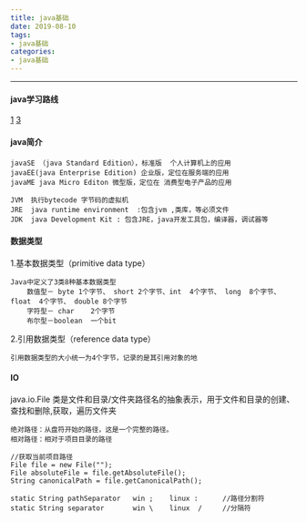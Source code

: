 ```yaml
---
title: java基础
date: 2019-08-10
tags:
- java基础
categories:
- java基础 
---
```

***
<!-- more -->
#### java学习路线
[1](https://blog.csdn.net/love20165104027/article/details/81271556)
[3](https://blog.csdn.net/m0_37530301/article/details/61441664)
#### java简介
 
    javaSE （java Standard Edition），标准版  个人计算机上的应用
    javaEE(java Enterprise Edition) 企业版，定位在服务端的应用
    javaME java Micro Editon 微型版，定位在 消费型电子产品的应用
    
    JVM  执行bytecode 字节码的虚拟机
    JRE  java runtime environment  :包含jvm ,类库，等必须文件
    JDK  java Development Kit : 包含JRE，java开发工具包，编译器，调试器等

#### 数据类型
1.基本数据类型（primitive data type）

    Java中定义了3类8种基本数据类型
        数值型－ byte 1个字节、 short 2个字节、int  4个字节、 long  8个字节、float  4个字节、 double 8个字节
        字符型－ char    2个字节
        布尔型－boolean  一个bit
        
2.引用数据类型（reference data type）

    引用数据类型的大小统一为4个字节，记录的是其引用对象的地

#### IO
java.io.File 类是文件和目录/文件夹路径名的抽象表示，用于文件和目录的创建、查找和删除,获取，遍历文件夹

    绝对路径：从盘符开始的路径，这是一个完整的路径。
    相对路径：相对于项目目录的路径
      
    //获取当前项目路径
    File file = new File("");
    File absoluteFile = file.getAbsoluteFile();
    String canonicalPath = file.getCanonicalPath();
    
    static String pathSeparator   win ;    linux :      //路径分割符
    static String separator       win \    linux  /     //分隔符
                  
